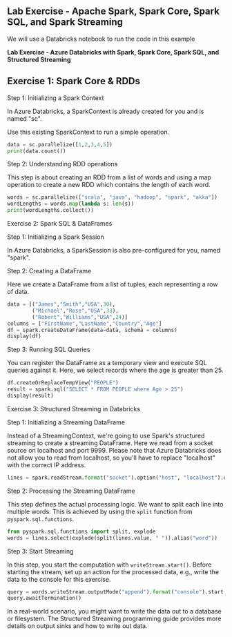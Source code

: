 
## Lab Exercise - Apache Spark, Spark Core, Spark SQL, and Spark Streaming ##

We will use a Databricks notebook to run the code in this example



**Lab Exercise - Azure Databricks with Spark, Spark Core, Spark SQL, and Structured Streaming**

## Exercise 1: Spark Core & RDDs ##

Step 1: Initializing a Spark Context

In Azure Databricks, a SparkContext is already created for you and is named "sc".

Use this existing SparkContext to run a simple operation.
```python
data = sc.parallelize([1,2,3,4,5])
print(data.count())
```

Step 2: Understanding RDD operations

This step is about creating an RDD from a list of words and using a map operation to create a new RDD which contains the length of each word.

```python
words = sc.parallelize(["scala", "java", "hadoop", "spark", "akka"])
wordLengths = words.map(lambda s: len(s))
print(wordLengths.collect())
```

Exercise 2: Spark SQL & DataFrames

Step 1: Initializing a Spark Session

In Azure Databricks, a SparkSession is also pre-configured for you, named "spark".

Step 2: Creating a DataFrame

Here we create a DataFrame from a list of tuples, each representing a row of data.

```python
data = [("James","Smith","USA",30),
        ("Michael","Rose","USA",33),
        ("Robert","Williams","USA",24)]
columns = ["FirstName","LastName","Country","Age"]
df = spark.createDataFrame(data=data, schema = columns)
display(df)
```

Step 3: Running SQL Queries

You can register the DataFrame as a temporary view and execute SQL queries against it. Here, we select records where the age is greater than 25.

```python
df.createOrReplaceTempView("PEOPLE")
result = spark.sql("SELECT * FROM PEOPLE where Age > 25")
display(result)
```

Exercise 3: Structured Streaming in Databricks

Step 1: Initializing a Streaming DataFrame

Instead of a StreamingContext, we're going to use Spark's structured streaming to create a streaming DataFrame. Here we read from a socket source on localhost and port 9999. Please note that Azure Databricks does not allow you to read from localhost, so you'll have to replace "localhost" with the correct IP address.

```python
lines = spark.readStream.format("socket").option("host", "localhost").option("port", 9999).load()
```

Step 2: Processing the Streaming DataFrame

This step defines the actual processing logic. We want to split each line into multiple words. This is achieved by using the `split` function from `pyspark.sql.functions`.

```python
from pyspark.sql.functions import split, explode
words = lines.select(explode(split(lines.value, " ")).alias("word"))
```

Step 3: Start Streaming

In this step, you start the computation with `writeStream.start()`. Before starting the stream, set up an action for the processed data, e.g., write the data to the console for this exercise.

```python
query = words.writeStream.outputMode("append").format("console").start()
query.awaitTermination()
```

In a real-world scenario, you might want to write the data out to a database or filesystem. The Structured Streaming programming guide provides more details on output sinks and how to write out data.
